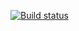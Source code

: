 [![Build status](https://ci.appveyor.com/api/projects/status/oubv127ypslx7ts7?svg=true)](https://ci.appveyor.com/project/gitkornienkov/aqa-hw3)